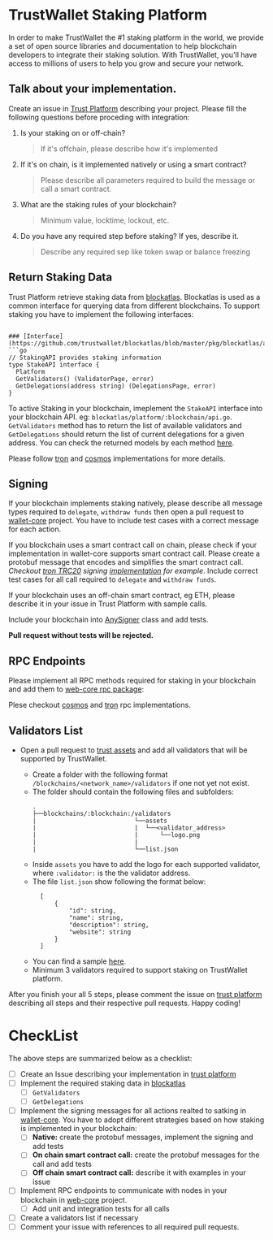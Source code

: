 # TrustWallet Staking Platform

In order to make TrustWallet the  #1 staking platform in the world, we provide 
a set of open source libraries and documentation to help blockchain developers to
integrate their staking solution. With TrustWallet, you'll have access to millions of
users to help you grow and secure your network.

## Talk about your implementation.
Create an issue in [Trust Platform](https://github.com/trustwallet/platform/issues) describing your project. Please fill the following questions before proceding with integration:

1) Is your staking on or off-chain?
   > If it's offchain, please describe how it's implemented

2) If it's on chain, is it implemented natively or using a smart contract? 
   > Please describe all parameters required to build the message or call a smart contract.

3) What are the staking rules of your blockchain?
   > Minimum value, locktime, lockout, etc.

4) Do you have any required step before staking? If yes, describe it.
   > Describe any required sep like token swap or balance freezing

## Return Staking Data
Trust Platform retrieve staking data from [blockatlas](https://github.com/trustwallet/blockatlas). Blockatlas is used as a common interface for querying data from different blockchains. To support staking you have to implement the following interfaces:

```

### [Interface](https://github.com/trustwallet/blockatlas/blob/master/pkg/blockatlas/api.go)
```go
// StakingAPI provides staking information
type StakeAPI interface {
  Platform
  GetValidators() (ValidatorPage, error)
  GetDelegations(address string) (DelegationsPage, error)
}
```

To active Staking in your blockchain, imeplement the `StakeAPI` interface into your blockchain API. eg: `blockatlas/platform/:blockchain/api.go`. `GetValidators` method has to return the list of available validators and `GetDelegations` should return the list of current delegations for a given address. You can check the returned models by each method [here](https://github.com/trustwallet/blockatlas/blob/master/pkg/blockatlas/staking.go).

Please follow [tron](https://github.com/trustwallet/blockatlas/blob/master/platform/tron/api.go) and [cosmos](https://github.com/trustwallet/blockatlas/blob/master/platform/cosmos/api.go) implementations for more details.

## Signing
If your blockchain implements staking natively, please describe all message types required to `delegate`, `withdraw funds` then open a pull request to [wallet-core](https://github.com/trustwallet/wallet-core) project. You have to include test cases with a correct message for each action. 

If you blockchain uses a smart contract call on chain, please check if your implementation in wallet-core supports smart contract call. Please create a protobuf message that encodes and simplifies the smart contract call. *Checkout [tron TRC20](https://github.com/trustwallet/wallet-core/blob/master/src/proto/Tron.proto) signing [implementation](https://github.com/trustwallet/wallet-core/blob/master/src/Tron/Signer.cpp) for example*. Include correct test cases for all call required to `delegate` and `withdraw funds`.

If your blockchain uses an off-chain smart contract, eg ETH, please describe it in your issue in Trust Platform with sample calls.

Include your blockchain into [AnySigner](https://github.com/trustwallet/wallet-core/blob/master/src/Any/Signer.cpp) class and add tests.

**Pull request without tests will be rejected.**

## RPC Endpoints
Please implement all RPC methods required for staking in your blockchain and add them to [web-core rpc package](https://github.com/trustwallet/web-core):

Plese checkout [cosmos](https://github.com/trustwallet/web-core/tree/master/packages/rpc/src/cosmos) and [tron](https://github.com/trustwallet/web-core/tree/master/packages/rpc/src/tron) rpc implementations.
  

## Validators List
- Open a pull request to [trust assets](https://github.com/trustwallet/assets) and add all validators
  that will be supported by TrustWallet.
    - Create a folder with the following format `/blockchains/<network_name>/validators` if one not yet not exist.
    - The folder should contain the following files and subfolders:
      ```
      .
      ├──blockchains/:blockchain:/validators
      |                           └──assets
      |                           |  └──<validator_address>
      |                           |      └──logo.png
      |                           |
      |                           └──list.json
      ```
    - Inside `assets` you have to add the logo for each supported validator, where `:validator:` is the 
    the validator address.
    - The file `list.json` show following the format below:
      ```
        [
            {
                "id": string,
                "name": string,
                "description": string,
                "website": string
            }
        ]
      ```
    - You can find a sample [here](https://github.com/trustwallet/assets/tree/master/blockchains/cosmos).

    * Minimum 3 validators required to support staking on TrustWallet platform.

After you finish your all 5 steps, please comment the issue on [trust platform](https://github.com/trustwallet/platform) describing
all steps and their respective pull requests. Happy coding!

# CheckList

The above steps are summarized below as a checklist:

* [ ] Create an Issue describing your implementation in [trust platform](https://github.com/trustwallet/platform)
* [ ] Implement the required staking data in [blockatlas](https://github.com/trustwallet/blockatlas)
  * [ ] `GetValidators`
  * [ ] `GetDelegations`
* [ ] Implement the signing messages for all actions realted to satking in [wallet-core](https://github.com/trustwallet/wallet-core). You have to adopt different strategies based on how staking is implemented in your blockchain:
  * [ ] **Native:** create the protobuf messages, implement the signing and add tests
  * [ ] **On chain smart contract call:** create the protobuf messages for the call and add tests
  * [ ] **Off chain smart contract call:** describe it with examples in your issue   
* [ ] Implement RPC endpoints to communicate with nodes in your blockchain in [web-core](https://github.com/trustwallet/web-core) project.
  * [ ] Add unit and integration tests for all calls
* [ ] Create a validators list if necessary
* [ ] Comment your issue with references to all required pull requests.